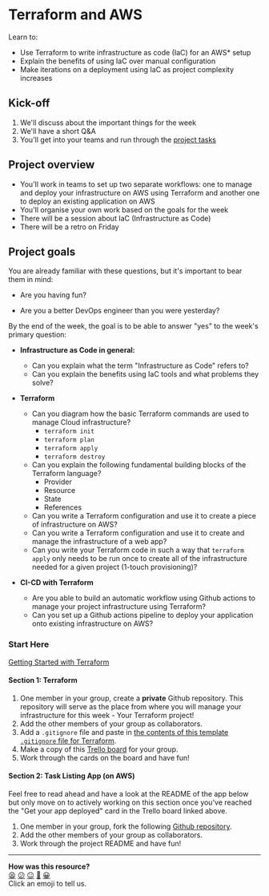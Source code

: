 # Terraform and AWS

Learn to:

* Use Terraform to write infrastructure as code (IaC) for an AWS* setup
* Explain the benefits of using IaC over manual configuration
* Make iterations on a deployment using IaC as project complexity increases

## Kick-off

1. We'll discuss about the important things for the week
2. We'll have a short Q&A
3. You'll get into your teams and run through the [project tasks](#start-here)

## Project overview

- You'll work in teams to set up two separate workflows: one to manage and deploy your infrastructure on AWS using Terraform and another one to deploy an existing application on AWS
- You'll organise your own work based on the goals for the week
- There will be a session about IaC (Infrastructure as Code)
- There will be a retro on Friday

## Project goals

You are already familiar with these questions, but it's important to bear them in mind:

* Are you having fun?

* Are you a better DevOps engineer than you were yesterday?

By the end of the week, the goal is to be able to answer "yes" to the week's primary question:

* **Infrastructure as Code in general:**
  * Can you explain what the term "Infrastructure as Code" refers to?
  * Can you explain the benefits using IaC tools and what problems they solve?

* **Terraform**
  * Can you diagram how the basic Terraform commands are used to manage Cloud infrastructure?
    * `terraform init`
    * `terraform plan`
    * `terraform apply`
    * `terraform destroy`
  * Can you explain the following fundamental building blocks of the Terraform language?
    * Provider
    * Resource
    * State
    * References
  * Can you write a Terraform configuration and use it to create a piece of infrastructure on AWS?
  * Can you write a Terraform configuration and use it to create and manage the infrastructure of a web app?
  * Can you write your Terraform code in such a way that `terraform apply` only needs to be run once to create all of the infrastructure needed for a given project (1-touch provisioning)?

* **CI-CD with Terraform**
    * Are you able to build an automatic workflow using Github actions to manage your project infrastructure using Terraform?
    * Can you set up a Github actions pipeline to deploy your application onto existing infrastructure on AWS?

### Start Here

[Getting Started with Terraform](getting_started_with_terraform.md)

#### Section 1: Terraform

1. One member in your group, create a **private** Github repository. This repository will serve as the place from where you will manage your infrastructure for this week - Your Terraform project!
2. Add the other members of your group as collaborators.
3. Add a `.gitignore` file and paste in [the contents of this template `.gitignore` file for Terraform](https://github.com/github/gitignore/blob/main/Terraform.gitignore).
4. Make a copy of this [Trello board](https://trello.com/b/oY4X5pkc/terraform-github) for your group.
5. Work through the cards on the board and have fun!

#### Section 2: Task Listing App (on AWS)

Feel free to read ahead and have a look at the README of the app below but only move on to actively working on this section once you've reached the "Get your app deployed" card in the Trello board linked above.

1. One member in your group, fork the following [Github repository](https://github.com/makersacademy/task-listing-app-aws).
2. Add the other members of your group as collaborators.
3. Work through the project README and have fun!

<!-- BEGIN GENERATED SECTION DO NOT EDIT -->

---

**How was this resource?**  
[😫](https://airtable.com/shrUJ3t7KLMqVRFKR?prefill_Repository=devops-course&prefill_File=terraform-and-aws/README.md&prefill_Sentiment=😫) [😕](https://airtable.com/shrUJ3t7KLMqVRFKR?prefill_Repository=devops-course&prefill_File=terraform-and-aws/README.md&prefill_Sentiment=😕) [😐](https://airtable.com/shrUJ3t7KLMqVRFKR?prefill_Repository=devops-course&prefill_File=terraform-and-aws/README.md&prefill_Sentiment=😐) [🙂](https://airtable.com/shrUJ3t7KLMqVRFKR?prefill_Repository=devops-course&prefill_File=terraform-and-aws/README.md&prefill_Sentiment=🙂) [😀](https://airtable.com/shrUJ3t7KLMqVRFKR?prefill_Repository=devops-course&prefill_File=terraform-and-aws/README.md&prefill_Sentiment=😀)  
Click an emoji to tell us.

<!-- END GENERATED SECTION DO NOT EDIT -->
